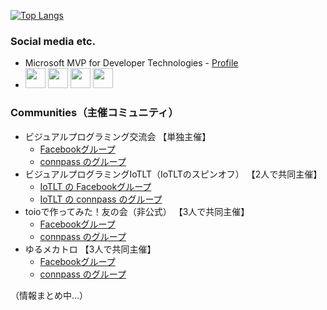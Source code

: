 [![Top Langs](https://github-readme-stats.vercel.app/api/top-langs/?username=yo-to&layout=compact&theme=radical)](https://github.com/anuraghazra/github-readme-stats)

### Social media etc.
- Microsoft MVP for Developer Technologies - [Profile](https://mvp.microsoft.com/en-us/PublicProfile/5004576)
- [<img src="https://user-images.githubusercontent.com/37477845/94174253-05ab8180-fed0-11ea-8cf6-312bdb610b74.png" width="32px">](https://twitter.com/youtoy)
[<img src="https://user-images.githubusercontent.com/37477845/94174258-06dcae80-fed0-11ea-9d11-b6ef832e54a4.png" width="32px">](https://yo-to.hatenablog.com/)
[<img src="https://user-images.githubusercontent.com/37477845/94174261-06dcae80-fed0-11ea-99d4-cc66d7a91c31.png" width="32px">](https://qiita.com/youtoy)
[<img src="https://user-images.githubusercontent.com/37477845/94176882-b0716f00-fed3-11ea-8254-dbff72e992e2.png" width="32px">](https://speakerdeck.com/you)

### Communities（主催コミュニティ）
- ビジュアルプログラミング交流会 【単独主催】
   - [Facebookグループ](https://www.facebook.com/groups/visualprogramming.jp/)
   - [connpass のグループ](https://visualprogramming.connpass.com/)
- ビジュアルプログラミングIoTLT（IoTLTのスピンオフ） 【2人で共同主催】
   - [IoTLT の Facebookグループ](https://www.facebook.com/groups/IoTLT/)
   - [IoTLT の connpass のグループ](https://iotlt.connpass.com/)
- toioで作ってみた！友の会（非公式） 【3人で共同主催】
   - [Facebookグループ](https://www.facebook.com/groups/toiotomo/)
   - [connpass のグループ](https://toiotomo.connpass.com/)
- ゆるメカトロ 【3人で共同主催】
   - [Facebookグループ](https://www.facebook.com/groups/yurumect/)
   - [connpass のグループ](https://yurumect.connpass.com/)

（情報まとめ中...）

